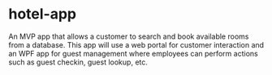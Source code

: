 # hotel-app

An MVP app that allows a customer to search and book available rooms from a database. This app will use a web portal for customer interaction and an WPF app for guest management where employees can perform actions such as guest checkin, guest lookup, etc.
